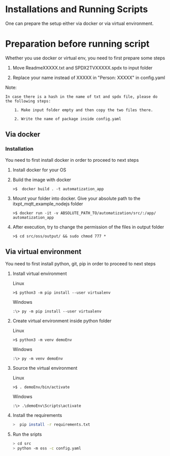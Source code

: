 # Installations and Running Scripts

One can prepare the setup either via docker or via virtual environment.

# Preparation before running script

Whether you use docker or virtual env, you need to first prepare some steps

1. Move ReadmeXXXXX.txt and SPDX2TVXXXXX.spdx to input folder

2. Replace your name instead of XXXXX in "Person: XXXXX" in  config.yaml

Note:

```
In case there is a hash in the name of txt and spdx file, please do the following steps:

    1. Make input folder empty and then copy the two files there.

    2. Write the name of package inside config.yaml

```

## Via docker

### Installation

You need to first install docker in order to proceed to next steps

1. Install docker for your OS

2. Build the image with docker

    ```
    >$  docker build . -t automatization_app
    ```

3. Mount your folder into docker. Give your absolute path to the itxpt_mqtt_example_nodejs folder
    ~~~
    >$ docker run -it -v ABSOLUTE_PATH_TO/automatization/src/:/app/ automatization_app
    ~~~
4. After execution, try to change the permission of the files in output folder
    ~~~
    >$ cd src/oss/output/ && sudo chmod 777 *
    ~~~

## Via virtual environment

You need to first install python, git, pip in order to proceed to next steps

1. Install virtual environment

    Linux
    ```
    >$ python3 -m pip install --user virtualenv
    ```

    Windows
    ```
    :\> py -m pip install --user virtualenv
    ```

2. Create virtual environment inside python folder

    Linux
    ```
    >$ python3 -m venv demoEnv
    ```

    Windows
    ```
    :\> py -m venv demoEnv
    ```

3. Source the virtual environment

    Linux
    ```
    >$ . demoEnv/bin/activate
    ```

    Windows
    ```
    :\> .\demoEnv\Scripts\activate
    ```

4. Install the requirements

    ```sh
    >  pip install -r requirements.txt
    ```

5. Run the sripts

    ```sh
    > cd src
    > python -m oss -c config.yaml
    ```